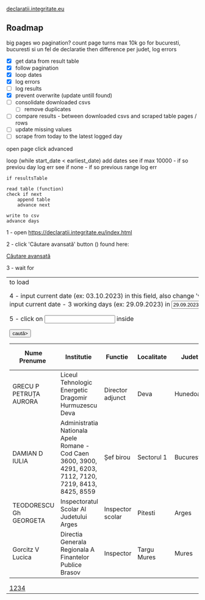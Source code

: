 [declaratii.integritate.eu](https://declaratii.integritate.eu/) 

## Roadmap

big pages wo pagination?
count page turns
max 10k
go for bucuresti, bucuresti si un fel de declaratie
then difference per judet, log errors

- [x] get data from result table
- [x] follow pagination
- [x] loop dates
- [x] log errors
- [ ] log results
- [x] prevent overwrite (update untill found)
- [ ] consolidate downloaded csvs
    - [ ] remove duplicates
- [ ] compare results - between downloaded csvs and scraped table pages / rows 
- [ ] update missing values
- [ ] scrape from today to the latest logged day

open page
click advanced

loop (while start_date < earliest_date)
    add dates 
    see if max 10000 - if so previou day log err
    see if none - if so previous range log err

    if resultsTable

    read table (function)
    check if next
        append table
        advance next

    write to csv
    advance days


1 - open https://declaratii.integritate.eu/index.html

2 - click 'Căutare avansată' button (<a id="form:showAdvancedSearch">) found here: <div class="srch_switch"><a href="#" id="form:showAdvancedSearch">Căutare avansată</a><span></span></div>

3 - wait for <div id="form:advanced-search-panel"><table><tbody><tr><td><div id="form:advanced-search-panel_content"> to load

4 - input current date (ex: 03.10.2023) in this field, also change 'value' parameter accordingly  <input id="form:endDate_input" name="form:endDate_input" role="textbox" type="text" value="03.10.2023">
    input current date - 3 working days (ex: 29.09.2023) in  <input id="form:startDate_input" name="form:startDate_input" role="textbox" size="10" type="text" value="29.09.2023"> - also change 'value' attribute inside tag

5 - click on <input id="form:submitButtonAS"> inside <div class="advanced_srch_subm_right"><input class="button" id="form:submitButtonAS" name="form:submitButtonAS" type="submit" value="caută>"><span></span></div>



<div class="ui-datatable ui-widget" data-elementupdate="form:resultsTable" data-lastreordering="0" id="form:resultsTable" tabindex="0"><div><table><thead id="form:resultsTable_header"><tr><th class="ui-widget-header ui-col-0"><div class="ui-header-column ui-sortable-column clickable" id="form:resultsTable:nume"><span><span class="ui-header-text" id="form:resultsTable:nume_text">Nume Prenume</span></span>&nbsp;<span class="ui-header-right"><span class="ui-sortable-control" id="form:resultsTable:nume_sortControl"><span class="ui-sortable-column-icon"><a class="ui-icon ui-icon-triangle-1-n" id="form:resultsTable:nume_sortControl_up" onclick="ice.setFocus('form:resultsTable:nume_sortControl_up');" tabindex="0" style="opacity: 0.33;"></a><a class="ui-icon ui-icon-triangle-1-s" id="form:resultsTable:nume_sortControl_down" onclick="ice.setFocus('form:resultsTable:nume_sortControl_down');" tabindex="0" style="opacity: 0.33;"></a></span><span class="ui-sortable-column-order"></span></span></span></div></th><th class="ui-widget-header ui-col-1"><div class="ui-header-column ui-sortable-column clickable" id="form:resultsTable:institutie"><span><span class="ui-header-text" id="form:resultsTable:institutie_text">Institutie</span></span>&nbsp;<span class="ui-header-right"><span class="ui-sortable-control" id="form:resultsTable:institutie_sortControl"><span class="ui-sortable-column-icon"><a class="ui-icon ui-icon-triangle-1-n" id="form:resultsTable:institutie_sortControl_up" onclick="ice.setFocus('form:resultsTable:institutie_sortControl_up');" tabindex="0" style="opacity: 0.33;"></a><a class="ui-icon ui-icon-triangle-1-s" id="form:resultsTable:institutie_sortControl_down" onclick="ice.setFocus('form:resultsTable:institutie_sortControl_down');" tabindex="0" style="opacity: 0.33;"></a></span><span class="ui-sortable-column-order"></span></span></span></div></th><th class="ui-widget-header ui-col-2"><div class="ui-header-column ui-sortable-column clickable" id="form:resultsTable:functie"><span><span class="ui-header-text" id="form:resultsTable:functie_text">Functie</span></span>&nbsp;<span class="ui-header-right"><span class="ui-sortable-control" id="form:resultsTable:functie_sortControl"><span class="ui-sortable-column-icon"><a class="ui-icon ui-icon-triangle-1-n" id="form:resultsTable:functie_sortControl_up" onclick="ice.setFocus('form:resultsTable:functie_sortControl_up');" tabindex="0" style="opacity: 0.33;"></a><a class="ui-icon ui-icon-triangle-1-s" id="form:resultsTable:functie_sortControl_down" onclick="ice.setFocus('form:resultsTable:functie_sortControl_down');" tabindex="0" style="opacity: 0.33;"></a></span><span class="ui-sortable-column-order"></span></span></span></div></th><th class="ui-widget-header ui-col-3"><div class="ui-header-column ui-sortable-column clickable" id="form:resultsTable:localitate"><span><span class="ui-header-text" id="form:resultsTable:localitate_text">Localitate</span></span>&nbsp;<span class="ui-header-right"><span class="ui-sortable-control" id="form:resultsTable:localitate_sortControl"><span class="ui-sortable-column-icon"><a class="ui-icon ui-icon-triangle-1-n" id="form:resultsTable:localitate_sortControl_up" onclick="ice.setFocus('form:resultsTable:localitate_sortControl_up');" tabindex="0" style="opacity: 0.33;"></a><a class="ui-icon ui-icon-triangle-1-s" id="form:resultsTable:localitate_sortControl_down" onclick="ice.setFocus('form:resultsTable:localitate_sortControl_down');" tabindex="0" style="opacity: 0.33;"></a></span><span class="ui-sortable-column-order"></span></span></span></div></th><th class="ui-widget-header ui-col-4"><div class="ui-header-column ui-sortable-column clickable" id="form:resultsTable:judet"><span><span class="ui-header-text" id="form:resultsTable:judet_text">Judet</span></span>&nbsp;<span class="ui-header-right"><span class="ui-sortable-control" id="form:resultsTable:judet_sortControl"><span class="ui-sortable-column-icon"><a class="ui-icon ui-icon-triangle-1-n" id="form:resultsTable:judet_sortControl_up" onclick="ice.setFocus('form:resultsTable:judet_sortControl_up');" tabindex="0" style="opacity: 0.33;"></a><a class="ui-icon ui-icon-triangle-1-s" id="form:resultsTable:judet_sortControl_down" onclick="ice.setFocus('form:resultsTable:judet_sortControl_down');" tabindex="0" style="opacity: 0.33;"></a></span><span class="ui-sortable-column-order"></span></span></span></div></th><th class="ui-widget-header ui-col-5"><div class="ui-header-column ui-sortable-column clickable" id="form:resultsTable:dataCompletare"><span><span class="ui-header-text" id="form:resultsTable:dataCompletare_text">Data completare declaratie</span></span>&nbsp;<span class="ui-header-right"><span class="ui-sortable-control" id="form:resultsTable:dataCompletare_sortControl"><span class="ui-sortable-column-icon"><a class="ui-icon ui-icon-triangle-1-n" id="form:resultsTable:dataCompletare_sortControl_up" onclick="ice.setFocus('form:resultsTable:dataCompletare_sortControl_up');" tabindex="0" style="opacity: 0.33;"></a><a class="ui-icon ui-icon-triangle-1-s" id="form:resultsTable:dataCompletare_sortControl_down" onclick="ice.setFocus('form:resultsTable:dataCompletare_sortControl_down');" tabindex="0" style="opacity: 0.33;"></a></span><span class="ui-sortable-column-order"></span></span></span></div></th><th class="ui-widget-header ui-col-6"><div class="ui-header-column ui-sortable-column clickable" id="form:resultsTable:tipDeclaratie"><span><span class="ui-header-text" id="form:resultsTable:tipDeclaratie_text">Tip declaratie</span></span>&nbsp;<span class="ui-header-right"><span class="ui-sortable-control" id="form:resultsTable:tipDeclaratie_sortControl"><span class="ui-sortable-column-icon"><a class="ui-icon ui-icon-triangle-1-n" id="form:resultsTable:tipDeclaratie_sortControl_up" onclick="ice.setFocus('form:resultsTable:tipDeclaratie_sortControl_up');" tabindex="0" style="opacity: 0.33;"></a><a class="ui-icon ui-icon-triangle-1-s" id="form:resultsTable:tipDeclaratie_sortControl_down" onclick="ice.setFocus('form:resultsTable:tipDeclaratie_sortControl_down');" tabindex="0" style="opacity: 0.33;"></a></span><span class="ui-sortable-column-order"></span></span></span></div></th><th class="ui-widget-header ui-col-7"><div class="ui-header-column clickable" id="form:resultsTable:veziDeclaratie"><span><span class="ui-header-text" id="form:resultsTable:veziDeclaratie_text">Vezi declaratie</span></span></div></th><th class="ui-widget-header ui-col-8"><div class="ui-header-column clickable" id="form:resultsTable:shareDeclaratie"><span><span class="ui-header-text" id="form:resultsTable:shareDeclaratie_text">Distribuie</span></span></div></th></tr></thead><tbody class="ui-datatable-data ui-widget-content" id="form:resultsTable_body"><tr class=" ui-datatable-odd  " id="form:resultsTable_row_25" tabindex="0"><td class="null ui-col-0"><span id="form:resultsTable:25:numeCell">GRECU P PETRUȚA AURORA</span></td><td class="null ui-col-1"><span id="form:resultsTable:25:institutieCell">Liceul Tehnologic Energetic Dragomir Hurmuzescu Deva</span></td><td class="null ui-col-2"><span id="form:resultsTable:25:functieCell">Director adjunct</span></td><td class="null ui-col-3"><span id="form:resultsTable:25:localitateCell">Deva</span></td><td class="null ui-col-4"><span id="form:resultsTable:25:judetCell">Hunedoara</span></td><td class="null ui-col-5"><span id="form:resultsTable:25:dataCompletareCell">30.09.2023</span></td><td class="null ui-col-6"><span id="form:resultsTable:25:tipDeclaratieCell">Declaraţie de avere</span></td><td class="null ui-col-7">
<a href="/DownloadServlet?fileName=15080778_2787787_a.pdf&amp;uniqueIdentifier=NTNTARTLNE_15080778" target="_self">Vezi document</a></td><td class="null ui-col-8"><input alt="Distribuie" class="shareButton" id="form:resultsTable:25:shareBtn" name="form:resultsTable:25:shareBtn" onclick="ice.ace.ab({'source':'form:resultsTable:25:shareBtn','execute':'form:resultsTable:25:shareBtn','render':'shareDialog','event':'action'});;return false" type="submit" value="" data-hasqtip="form:resultsTable:25:_t154"><span id="form:resultsTable:25:_t154"></span></td></tr><tr class=" ui-datatable-even  " id="form:resultsTable_row_26" tabindex="0"><td class="null ui-col-0"><span id="form:resultsTable:26:numeCell">DAMIAN D IULIA</span></td><td class="null ui-col-1"><span id="form:resultsTable:26:institutieCell">Administratia Nationala Apele Romane - Cod Caen 3600, 3900, 4291, 6203, 7112, 7120, 7219, 8413, 8425, 8559</span></td><td class="null ui-col-2"><span id="form:resultsTable:26:functieCell">Șef birou</span></td><td class="null ui-col-3"><span id="form:resultsTable:26:localitateCell">Sectorul 1</span></td><td class="null ui-col-4"><span id="form:resultsTable:26:judetCell">Bucuresti</span></td><td class="null ui-col-5"><span id="form:resultsTable:26:dataCompletareCell">02.10.2023</span></td><td class="null ui-col-6"><span id="form:resultsTable:26:tipDeclaratieCell">Declaraţie de avere</span></td><td class="null ui-col-7">
<a href="/DownloadServlet?fileName=15070872_2787968_a.pdf&amp;uniqueIdentifier=NTNTARTLNE_15070872" target="_self">Vezi document</a></td><td class="null ui-col-8"><input alt="Distribuie" class="shareButton" id="form:resultsTable:26:shareBtn" name="form:resultsTable:26:shareBtn" onclick="ice.ace.ab({'source':'form:resultsTable:26:shareBtn','execute':'form:resultsTable:26:shareBtn','render':'shareDialog','event':'action'});;return false" type="submit" value="" data-hasqtip="form:resultsTable:26:_t154"><span id="form:resultsTable:26:_t154"></span></td></tr><tr class=" ui-datatable-even  " id="form:resultsTable_row_48" tabindex="0"><td class="null ui-col-0"><span id="form:resultsTable:48:numeCell">TEODORESCU Gh GEORGETA</span></td><td class="null ui-col-1"><span id="form:resultsTable:48:institutieCell">Inspectoratul Scolar Al Judetului Arges</span></td><td class="null ui-col-2"><span id="form:resultsTable:48:functieCell">Inspector scolar</span></td><td class="null ui-col-3"><span id="form:resultsTable:48:localitateCell">Pitesti</span></td><td class="null ui-col-4"><span id="form:resultsTable:48:judetCell">Arges</span></td><td class="null ui-col-5"><span id="form:resultsTable:48:dataCompletareCell">30.09.2023</span></td><td class="null ui-col-6"><span id="form:resultsTable:48:tipDeclaratieCell">Declaraţie de interese</span></td><td class="null ui-col-7">
<a href="/DownloadServlet?fileName=15080747_2787683_a.pdf&amp;uniqueIdentifier=NTNTARTLNE_15080747" target="_self">Vezi document</a></td><td class="null ui-col-8"><input alt="Distribuie" class="shareButton" id="form:resultsTable:48:shareBtn" name="form:resultsTable:48:shareBtn" onclick="ice.ace.ab({'source':'form:resultsTable:48:shareBtn','execute':'form:resultsTable:48:shareBtn','render':'shareDialog','event':'action'});;return false" type="submit" value="" data-hasqtip="form:resultsTable:48:_t154"><span id="form:resultsTable:48:_t154"></span></td></tr><tr class=" ui-datatable-odd  " id="form:resultsTable_row_49" tabindex="0"><td class="null ui-col-0"><span id="form:resultsTable:49:numeCell">Gorcitz V Lucica</span></td><td class="null ui-col-1"><span id="form:resultsTable:49:institutieCell">Directia Generala Regionala A Finantelor Publice Brasov</span></td><td class="null ui-col-2"><span id="form:resultsTable:49:functieCell">Inspector</span></td><td class="null ui-col-3"><span id="form:resultsTable:49:localitateCell">Targu Mures</span></td><td class="null ui-col-4"><span id="form:resultsTable:49:judetCell">Mures</span></td><td class="null ui-col-5"><span id="form:resultsTable:49:dataCompletareCell">02.10.2023</span></td><td class="null ui-col-6"><span id="form:resultsTable:49:tipDeclaratieCell">Declaraţie de avere</span></td><td class="null ui-col-7">
<a href="/DownloadServlet?fileName=15080746_2787919_a.pdf&amp;uniqueIdentifier=NTNTARTLNE_15080746" target="_self">Vezi document</a></td><td class="null ui-col-8"><input alt="Distribuie" class="shareButton" id="form:resultsTable:49:shareBtn" name="form:resultsTable:49:shareBtn" onclick="ice.ace.ab({'source':'form:resultsTable:49:shareBtn','execute':'form:resultsTable:49:shareBtn','render':'shareDialog','event':'action'});;return false" type="submit" value="" data-hasqtip="form:resultsTable:49:_t154"><span id="form:resultsTable:49:_t154"></span></td></tr></tbody></table></div><div class="ui-paginator ui-paginator-bottom ui-widget-header" id="form:resultsTable_paginatorbottom" style="width: 869px;"><span><a href="#" id="form:resultsTable_paginatorbottom_firstPageLink" class="ui-paginator-first ui-state-default ui-corner-all" onclick="ice.setFocus('form:resultsTable_paginatorbottom_firstPageLink');" onkeydown="var e = event || window.event; if (e.keyCode == 32 || e.keyCode == 13) { this.click();return false; }" tabindex="0" title="First" aria-label="First" style="vertical-align:middle;"><span class="ui-icon ui-icon-seek-first"></span></a> <a href="#" id="form:resultsTable_paginatorbottom_previousPageLink" class="ui-paginator-previous ui-state-default ui-corner-all" onclick="ice.setFocus('form:resultsTable_paginatorbottom_previousPageLink');" onkeydown="var e = event || window.event; if (e.keyCode == 32 || e.keyCode == 13) { this.click();return false; }" tabindex="0" title="Prev" aria-label="Prev" style="vertical-align:middle;"><span class="ui-icon ui-icon-triangle-1-w"></span></a> <span class="ui-paginator-pages"><a href="#" class="ui-paginator-page ui-state-default ui-corner-all" onclick="ice.setFocus('form:resultsTable_paginatorbottom_current_page');" onkeydown="var e = event || window.event; if (e.keyCode == 32 || e.keyCode == 13) { this.click();return false; }" tabindex="0">1</a><a href="#" onclick="this.focus();" class="ui-paginator-page ui-state-default ui-corner-all ui-paginator-current-page ui-state-active" style="cursor: default;" id="form:resultsTable_paginatorbottom_current_page" onkeydown="var e = event || window.event; if (e.keyCode == 32 || e.keyCode == 13) { this.click();return false; }" tabindex="0">2</a><a href="#" class="ui-paginator-page ui-state-default ui-corner-all" onclick="ice.setFocus('form:resultsTable_paginatorbottom_current_page');" onkeydown="var e = event || window.event; if (e.keyCode == 32 || e.keyCode == 13) { this.click();return false; }" tabindex="0">3</a><a href="#" class="ui-paginator-page ui-state-default ui-corner-all" onclick="ice.setFocus('form:resultsTable_paginatorbottom_current_page');" onkeydown="var e = event || window.event; if (e.keyCode == 32 || e.keyCode == 13) { this.click();return false; }" tabindex="0">4</a></span> <a href="#" id="form:resultsTable_paginatorbottom_nextPageLink" class="ui-paginator-next ui-state-default ui-corner-all" onclick="ice.setFocus('form:resultsTable_paginatorbottom_nextPageLink');" onkeydown="var e = event || window.event; if (e.keyCode == 32 || e.keyCode == 13) { this.click();return false; }" tabindex="0" title="Next" aria-label="Next" style="vertical-align:middle;"><span class="ui-icon ui-icon-triangle-1-e"></span></a> <a href="#" id="form:resultsTable_paginatorbottom_lastPageLink" class="ui-paginator-last ui-state-default ui-corner-all" onclick="ice.setFocus('form:resultsTable_paginatorbottom_lastPageLink');" onkeydown="var e = event || window.event; if (e.keyCode == 32 || e.keyCode == 13) { this.click();return false; }" tabindex="0" title="Last" aria-label="Last" style="vertical-align:middle;"><span class="ui-icon ui-icon-seek-end"></span></a></span></div><span id="form:resultsTable_setup"></span><span style="display:none;">false null [0, 1, 2, 3, 4, 5, 6, 7, 8]</span></div>